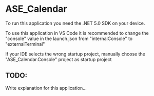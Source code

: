 # ASE_Calendar

To run this application you need the .NET 5.0 SDK on your device.

To use this application in VS Code it is recommended to change the "console" value in the launch.json from "internalConsole" to "externalTerminal"

If your IDE selects the wrong startup project, manually choose the "ASE_Calendar.Console" project as startup project



## TODO:

Write explanation for this application...
